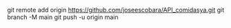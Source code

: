 git remote add origin https://github.com/joseescobara/API_comidasya.git
git branch -M main
git push -u origin main